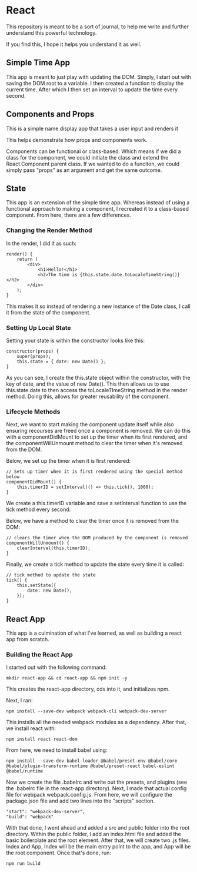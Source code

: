 # React

This repository is meant to be a sort of journal, to help me write and further understand this powerful technology.

If you find this, I hope it helps you understand it as well.

## Simple Time App

This app is meant to just play with updating the DOM. Simply, I start out with saving the DOM root to a variable. I then created a function to display the current time.
After which I then set an interval to update the time every second.

## Components and Props

This is a simple name display app that takes a user input and renders it

This helps demonstrate how props and components work.

Components can be functional or class-based. Which means if we did a class for the component, we could initiate the class and extend the React.Component parent class. If we wanted to do a funciton, we could simply pass "props" as an argument
and get the same outcome.

## State

This app is an extension of the simple time app. Whereas instead of using a functional approach to making a component, I recreated it to a class-based component. From here, there are a few differences.

### Changing the Render Method

In the render, I did it as such:

```
render() {
    return (
        <div>
            <h1>Hello!</h1>
            <h2>The time is {this.state.date.toLocaleTimeString()}</h2>
        </div>
    );
}
```

This makes it so instead of rendering a new instance of the Date class, I call it from the state of the component.

### Setting Up Local State

Setting your state is within the constructor looks like this:

```
constructor(props) {
    super(props);
    this.state = { date: new Date() };
}
```

As you can see, I create the this.state object within the constructor, with the key of date, and the value of new Date(). This then allows us to use this.state.date to then access the toLocaleTImeString method in the render method. Doing this, allows for greater reusability of the component.

### Lifecycle Methods

Next, we want to start making the component update itself while also ensuring recourses are freed once a component is removed. We can do this with a componentDidMount to set up the timer when its first rendered, and the componentWillUnmount method to clear the timer when it's removed from the DOM.

Below, we set up the timer when it is first rendered:

```
// Sets up timer when it is first rendered using the special method below
componentDidMount() {
    this.timerID = setInterval(() => this.tick(), 1000);
}
```

We create a this.timerID variable and save a setInterval function to use the tick method every second.

Below, we have a method to clear the timer once it is removed from the DOM:

```
// clears the timer when the DOM produced by the component is removed
componentWillUnmount() {
    clearInterval(this.timerID);
}
```

Finally, we create a tick method to update the state every time it is called:

```
// tick method to update the state
tick() {
    this.setState({
        date: new Date(),
    });
}
```

## React App

This app is a culmination of what I've learned, as well as building a react app from scratch.

### Building the React App

I started out with the following command:

```
mkdir react-app && cd react-app && npm init -y
```

This creates the react-app directory, cds into it, and initializes npm.

Next, I ran:

```
npm install --save-dev webpack webpack-cli webpack-dev-server
```

This installs all the needed webpack modules as a dependency. After that, we install react with:

```
npm install react react-dom
```

From here, we need to install babel using:

```
npm install --save-dev babel-loader @babel/preset-env @babel/core @babel/plugin-transform-runtime @babel/preset-react babel-eslint @babel/runtime
```

Now we create the file .babelrc and write out the presets, and plugins (see the .babelrc file in the react-app directory). Next, I made that actual config file for webpack webpack.config.js.
From here, we will configure the package.json file and add two lines into the "scripts" section.

```
"start": "webpack-dev-server",
"build": "webpack"
```

With that done, I went ahead and added a src and public folder into the root directory. Within the public folder, I add an index.html file and added the basic boilerplate and the root element.
After that, we will create two .js files. Index and App, Index will be the main entry point to the app, and App will be the root component. Once that's done, run:

```
npm run build
```
